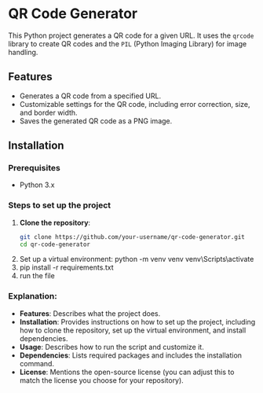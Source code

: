 # QR Code Generator

This Python project generates a QR code for a given URL. It uses the `qrcode` library to create QR codes and the `PIL` (Python Imaging Library) for image handling.

## Features
- Generates a QR code from a specified URL.
- Customizable settings for the QR code, including error correction, size, and border width.
- Saves the generated QR code as a PNG image.

## Installation

### Prerequisites
- Python 3.x

### Steps to set up the project

1. **Clone the repository**:
   ```bash
   git clone https://github.com/your-username/qr-code-generator.git
   cd qr-code-generator
2. Set up a virtual environment:
   python -m venv venv
   venv\Scripts\activate
3. pip install -r requirements.txt
4. run the file


### Explanation:
- **Features**: Describes what the project does.
- **Installation**: Provides instructions on how to set up the project, including how to clone the repository, set up the virtual environment, and install dependencies.
- **Usage**: Describes how to run the script and customize it.
- **Dependencies**: Lists required packages and includes the installation command.
- **License**: Mentions the open-source license (you can adjust this to match the license you choose for your repository).
